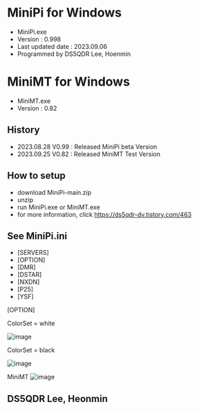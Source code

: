 # MiniPi for Windows 
- MiniPi.exe
- Version : 0.998
- Last updated date : 2023.09.06
- Programmed by DS5QDR Lee, Hoenmin

# MiniMT for Windows
- MiniMT.exe
- Version : 0.82 

## History
- 2023.08.28 V0.99 : Released MiniPi beta Version
- 2023.09.25 V0.82 : Released MiniMT Test Version

## How to setup
- download MiniPi-main.zip
- unzip
- run MiniPi.exe or MiniMT.exe
- for more information, click https://ds5qdr-dv.tistory.com/463

## See MiniPi.ini
- [SERVERS]
- [OPTION]
- [DMR]
- [DSTAR]
- [NXDN]
- [P25]
- [YSF]

[OPTION]

ColorSet = white

![image](https://github.com/ds5qdr/MiniPi/assets/64110724/647c2a76-8fba-4ecf-8407-1e569f3a14be)

ColorSet = black

![image](https://github.com/ds5qdr/MiniPi/assets/64110724/55079379-9bc5-4224-bc3f-1648747094a1)

MiniMT
![image](https://github.com/ds5qdr/MiniPi/assets/64110724/303b7fd1-a83f-4a0f-b610-f2338500d25e)

## DS5QDR Lee, Heonmin

